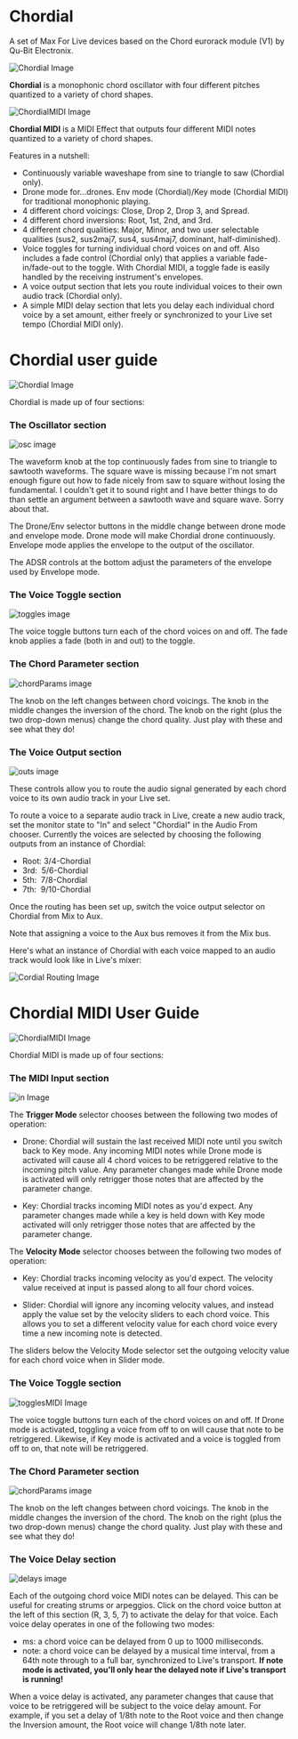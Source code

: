 # Chordial
A set of Max For Live devices based on the Chord eurorack module (V1) by Qu-Bit Electronix.

![Chordial Image](img/Chordial.jpg)

**Chordial** is a monophonic chord oscillator with four different pitches quantized to a variety of chord shapes.  

![ChordialMIDI Image](img/ChordialMIDI.jpg)

**Chordial MIDI** is a MIDI Effect that outputs four different MIDI notes quantized to a variety of chord shapes.

Features in a nutshell:

- Continuously variable waveshape from sine to triangle to saw (Chordial only).
- Drone mode for...drones. Env mode (Chordial)/Key mode (Chordial MIDI) for traditional monophonic playing.
- 4 different chord voicings: Close, Drop 2, Drop 3, and Spread.
- 4 different chord inversions: Root, 1st, 2nd, and 3rd.
- 4 different chord qualities: Major, Minor, and two user selectable qualities (sus2, sus2maj7, sus4, sus4maj7, dominant, half-diminished). 
- Voice toggles for turning individual chord voices on and off. Also includes a fade control (Chordial only) that applies a variable fade-in/fade-out to the toggle. With Chordial MIDI, a toggle fade is easily handled by the receiving instrument's envelopes.
- A voice output section that lets you route individual voices to their own audio track (Chordial only).
- A simple MIDI delay section that lets you delay each individual chord voice by a set amount, either freely or synchronized to your Live set tempo (Chordial MIDI only).

# Chordial user guide

![Chordial Image](img/Chordial.jpg)

Chordial is made up of four sections:

### The Oscillator section

![osc image](img/osc.jpg)

The waveform knob at the top continuously fades from sine to triangle to sawtooth waveforms. The square wave is missing because 
I'm not smart enough figure out how to fade nicely from saw to square without losing the fundamental. I couldn't get it to sound
right and I have better things to do than settle an argument between a sawtooth wave and square wave. Sorry about that.

The Drone/Env selector buttons in the middle change between drone mode and envelope mode. Drone mode will make Chordial drone 
continuously. Envelope mode applies the envelope to the output of the oscillator.

The ADSR controls at the bottom adjust the parameters of the envelope used by Envelope mode.

### The Voice Toggle section

![toggles image](img/toggles.jpg)

The voice toggle buttons turn each of the chord voices on and off. The fade knob applies a fade (both in and out) to the toggle.

### The Chord Parameter section

![chordParams image](img/chordParams.jpg)

The knob on the left changes between chord voicings.  The knob in the middle changes the inversion of the chord. The knob on the 
right (plus the two drop-down menus) change the chord quality. Just play with these and see what they do!

### The Voice Output section

![outs image](img/outs.jpg)

These controls allow you to route the audio signal generated by each chord voice to its own audio track in your Live set.

To route a voice to a separate audio track in Live, create a new audio track, set the monitor state to "In" and select "Chordial" in the Audio From chooser. Currently the voices are selected by choosing the following outputs from an instance of Chordial:

- Root: 3/4-Chordial
- 3rd:  5/6-Chordial
- 5th:  7/8-Chordial
- 7th:  9/10-Chordial

Once the routing has been set up, switch the voice output selector on Chordial from Mix to Aux.

Note that assigning a voice to the Aux bus removes it from the Mix bus.

Here's what an instance of Chordial with each voice mapped to an audio track would look like in Live's mixer:

![Cordial Routing Image](img/chordial-routing.jpg)



# Chordial MIDI User Guide

![ChordialMIDI Image](img/ChordialMIDI.jpg)

Chordial MIDI is made up of four sections:

### The MIDI Input section

![in Image](img/in.jpg)

The **Trigger Mode** selector chooses between the following two modes of operation:

- Drone: Chordial will sustain the last received MIDI note until you switch back to Key mode. Any incoming
MIDI notes while Drone mode is activated will cause all 4 chord voices to be retriggered relative to the
incoming pitch value. Any parameter changes made while Drone mode is activated will only retrigger those
notes that are affected by the parameter change.

- Key: Chordial tracks incoming MIDI notes as you'd expect. Any parameter changes made while a key is held down
with Key mode activated will only retrigger those notes that are affected by the parameter change.

The **Velocity Mode** selector chooses between the following two modes of operation:

- Key: Chordial tracks incoming velocity as you'd expect. The velocity value received at input is passed along
to all four chord voices.

- Slider: Chordial will ignore any incoming velocity values, and instead apply the value set by the velocity sliders
to each chord voice. This allows you to set a different velocity value for each chord voice every time a new incoming
note is detected.

The sliders below the Velocity Mode selector set the outgoing velocity value for each chord voice when in Slider mode.

### The Voice Toggle section

![togglesMIDI Image](img/togglesMIDI.jpg)

The voice toggle buttons turn each of the chord voices on and off. If Drone mode is activated, toggling a voice from off to on will cause that note to be retriggered. Likewise, if Key mode is activated and a voice is toggled from off to on, that note will be retriggered.

### The Chord Parameter section

![chordParams image](img/chordParams.jpg)

The knob on the left changes between chord voicings.  The knob in the middle changes the inversion of the chord. The knob on the 
right (plus the two drop-down menus) change the chord quality. Just play with these and see what they do!


### The Voice Delay section

![delays image](img/delays.jpg)

Each of the outgoing chord voice MIDI notes can be delayed. This can be useful for creating strums or arpeggios. Click on the
chord voice button at the left of this section (R, 3, 5, 7) to activate the delay for that voice. Each voice delay operates in one of the following two modes:

- ms: a chord voice can be delayed from 0 up to 1000 milliseconds.
- note: a chord voice can be delayed by a musical time interval, from a 64th note through to a full bar, synchronized
to Live's transport. **If note mode is activated, you'll only hear the delayed note if Live's transport is running!**

When a voice delay is activated, any parameter changes that cause that voice to be retriggered will be subject to the voice delay amount. For example, if you set a delay of 1/8th note to the Root voice and then change the Inversion amount, the Root voice will change 1/8th note later.
